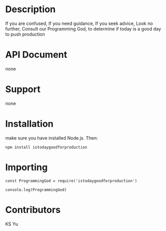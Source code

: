 # Description
If you are confused,
If you need guidance,
If you seek advice,
Look no further,
Consult our Programming God,
to determine if today is a good day to push production

# API Document
none

# Support 
none

# Installation 
make sure you have installed Node.js.
Then: 
```
npm install istodaygoodforproduction
```

# Importing
```
const ProgrammingGod = require('istodaygoodforproduction')

console.log(ProgrammingGod)
```

# Contributors
KS Yu

